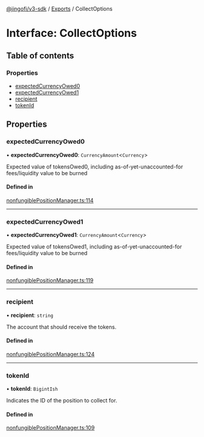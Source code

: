 [@jingofi/v3-sdk](../README.md) / [Exports](../modules.md) / CollectOptions

# Interface: CollectOptions

## Table of contents

### Properties

- [expectedCurrencyOwed0](CollectOptions.md#expectedcurrencyowed0)
- [expectedCurrencyOwed1](CollectOptions.md#expectedcurrencyowed1)
- [recipient](CollectOptions.md#recipient)
- [tokenId](CollectOptions.md#tokenid)

## Properties

### expectedCurrencyOwed0

• **expectedCurrencyOwed0**: `CurrencyAmount`<`Currency`\>

Expected value of tokensOwed0, including as-of-yet-unaccounted-for fees/liquidity value to be burned

#### Defined in

[nonfungiblePositionManager.ts:114](https://github.com/Jingo-Finance/v3-sdk/blob/08a7c05/src/nonfungiblePositionManager.ts#L114)

___

### expectedCurrencyOwed1

• **expectedCurrencyOwed1**: `CurrencyAmount`<`Currency`\>

Expected value of tokensOwed1, including as-of-yet-unaccounted-for fees/liquidity value to be burned

#### Defined in

[nonfungiblePositionManager.ts:119](https://github.com/Jingo-Finance/v3-sdk/blob/08a7c05/src/nonfungiblePositionManager.ts#L119)

___

### recipient

• **recipient**: `string`

The account that should receive the tokens.

#### Defined in

[nonfungiblePositionManager.ts:124](https://github.com/Jingo-Finance/v3-sdk/blob/08a7c05/src/nonfungiblePositionManager.ts#L124)

___

### tokenId

• **tokenId**: `BigintIsh`

Indicates the ID of the position to collect for.

#### Defined in

[nonfungiblePositionManager.ts:109](https://github.com/Jingo-Finance/v3-sdk/blob/08a7c05/src/nonfungiblePositionManager.ts#L109)

